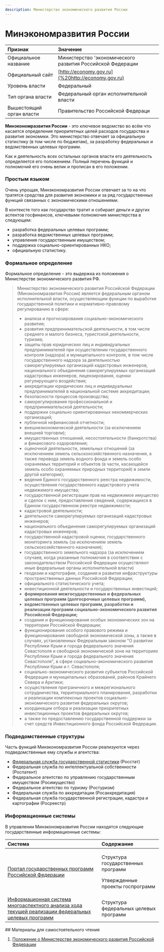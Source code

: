 ```yaml
---
description: Министерство экономического развития России
---
```


# Минэкономразвития России

|  Признак | Значение |
| :--- | :--- |
| Официальное название | Министерство 'экономического развития Российской Федерации |
| Официальный сайт | [http://economy.gov.ru](%20http://economy.gov.ru) |
| Уровень власти | Федеральный |
| Тип органа власти | Федеральный орган исполнительной власти |
| Вышестоящий орган власти | Правительство Российской Федераци |

**Минэкономразвития России** - это ключевое ведомство во всём что касается определения приоритетных целей расходов государства и развития экономики. Это министерство отвечает за официальную статистику \(в том числе по бюджетам\), за разработку федеральных и ведомственных целевых программ. 

Как и деятельность всех остальных органов власти его деятельность определяется его положением. Полный перечень функций и полномочий его очень велик и прописан в его положении.

### Простым языком

Очень упрощая, Минэкономразвития России отвечает за то на что тратятся средства для развития экономики и за ряд государственных функций связанных с экономическими отношениями. 

В контексте того как государство тратит и собирает деньги и других аспектов госфинансов, ключевыми полномочия министерства в следующем:

* разработка федеральных целевых программ;
* разработка ведомственных целевых программ;
* управления государственным имуществом;
* поддержка социально-ориентированных НКО;
* официальную статистику. 

### Формальное определение

Формальное определение - это выдержка из положения о Министерстве экономического развития РФ.

> Министерство экономического развития Российской Федерации \(Минэкономразвития России\) является федеральным органом исполнительной власти, осуществляющим функции по выработке государственной политики и нормативно-правовому регулированию в сфере:
>
> *  анализа и прогнозирования социально-экономического развития;
> * развития предпринимательской деятельности, в том числе среднего и малого бизнеса, туристской деятельности, туризма;
> * защиты прав юридических лиц и индивидуальных предпринимателей при осуществлении государственного контроля \(надзора\) и муниципального контроля, в том числе государственного надзора за деятельностью саморегулируемых организаций кадастровых инженеров, национального объединения саморегулируемых организаций кадастровых инженеров, лицензирования, оценки регулирующего воздействия;
> * аккредитации юридических лиц и индивидуальных предпринимателей в национальной системе аккредитации;
> * безопасности процессов производства;
> * саморегулирования профессиональной и предпринимательской деятельности;
> * поддержки социально ориентированных некоммерческих организаций;
> * публичной нефинансовой отчетности;
> * внешнеэкономической деятельности \(за исключением внешней торговли\);
> * имущественных отношений, несостоятельности \(банкротства\) и финансового оздоровления;
> * оценочной деятельности, земельных отношений \(за исключением земель сельскохозяйственного назначения, а также перевода земель водного фонда и земель особо охраняемых территорий и объектов \(в части, касающейся земель особо охраняемых природных территорий\) в земли другой категории\);
> * ведения Единого государственного реестра недвижимости, осуществления государственного кадастрового учета недвижимого имущества;
> * государственной регистрации прав на недвижимое имущество и сделок с ним, предоставления сведений, содержащихся в Едином государственном реестре недвижимости;
> * кадастровой деятельности;
> * деятельности саморегулируемых организаций кадастровых инженеров;
> * национального объединения саморегулируемых организаций кадастровых инженеров;
> * государственной кадастровой оценки, государственного мониторинга земель \(за исключением земель сельскохозяйственного назначения\);
> * государственного земельного надзора \(за исключением случаев, когда указанные полномочия в соответствии с законодательством Российской Федерации осуществляют иные федеральные органы исполнительной власти\)
> * геодезии и картографии, создания и развития инфраструктуры пространственных данных Российской Федерации;
> * официального статистического учета;
> * инвестиционной деятельности и государственных инвестиций;
> * **формирования межгосударственных и федеральных целевых программ \(долгосрочных целевых программ\),**
> * **ведомственных целевых программ, разработки и реализации программ социально-экономического развития Российской Федерации;**
> * создания и функционирования особых экономических зон на территории Российской Федерации;
> * функционирования особого правового режима и функционирования свободной экономической зоны, а также в случаях, установленных Федеральным законом "О развитии Республики Крым и города федерального значения Севастополя и свободной экономической зоне на территориях Республики Крым и города федерального значения Севастополя", в сфере социально-экономического развития Республики Крым и г. Севастополя;
> * социально-экономического развития субъектов Российской Федерации и муниципальных образований, районов Крайнего Севера и Арктики;
> * осуществления приграничного и межрегионального сотрудничества, территориального планирования, разработки и реализации комплексных проектов социально-экономического развития федеральных округов;
> * координации отбора и реализации приоритетных инвестиционных проектов федеральных округов;
> * а также по предоставлению государственной поддержки за счет средств Инвестиционного фонда Российской Федерации.

### Подведомственные структуры

Часть функций Минэкономразвития России реализуются через подведомственные ему службы и агентства:

* [Федеральная служба государственной статистики](rosstat.md) \(Росстат\)
* Федеральная служба по интеллектуальной собственности \(Роспатент\)
* Федеральное агентство по управлению государственным имуществом \(Росимущество\)
* Федеральное агентство по туризму \(Ростуризм\)
* Федеральная служба по аккредитации \(Росаккредитация\)
* Федеральная служба государственной регистрации, кадастра и картографии \(Росреестр\)

### Информационные системы

В управлении Минэкономразвития России находятся следующие государственные информационные системы:

<table>
  <thead>
    <tr>
      <th style="text-align:left">Система</th>
      <th style="text-align:left">Содержание</th>
    </tr>
  </thead>
  <tbody>
    <tr>
      <td style="text-align:left"><a href="../../../gis/public/programs.md">Портал государственных программ Российской Федерации</a>
      </td>
      <td style="text-align:left">
        <p>Структура государственных программ</p>
        <p>Утвержденные проекты госпрограмм</p>
        <p></p>
      </td>
    </tr>
    <tr>
      <td style="text-align:left"><a href="../../../gis/public/sistema-fcp.md">Информационная система многоаспектного анализа хода текущей реализации федеральных целевых программ</a>
      </td>
      <td style="text-align:left">Структура федеральных целевых программ</td>
    </tr>
  </tbody>
</table>## Материалы для самостоятельного чтения

1. [Положение о Министерстве экономического развития Российской Федерации](http://www.consultant.ru/document/cons_doc_LAW_77491/c3e3b9a212837e8c27f7ce0c0bfadeb0a76435cc/)



